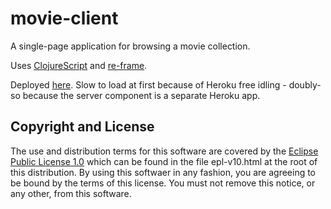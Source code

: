 # movie-client

A single-page application for browsing a movie collection.

Uses [ClojureScript](https://clojurescript.org/) and [re-frame](https://github.com/Day8/re-frame).

Deployed [here](https://mike-movies.herokuapp.com). Slow to load at first because of Heroku free idling - doubly-so because the server component is a separate Heroku app.

## Copyright and License

The use and distribution terms for this software are covered by the
[Eclipse Public License 1.0] which can be found in the file
epl-v10.html at the root of this distribution. By using this softwaer
in any fashion, you are agreeing to be bound by the terms of this
license. You must not remove this notice, or any other, from this
software.

[Eclipse Public License 1.0]: http://opensource.org/licenses/eclipse-1.0.php
